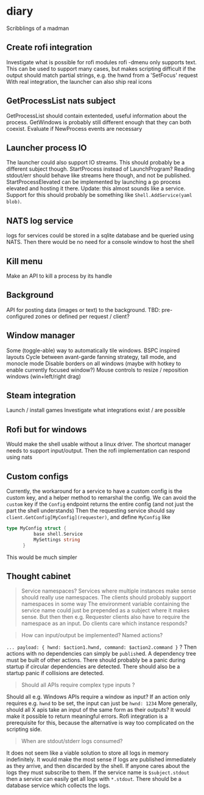 # diary

Scribblings of a madman

## Create rofi integration

Investigate what is possible for rofi modules
rofi -dmenu only supports text. This can be used to support many cases,
but makes scripting difficult if the output should match partial strings, e.g. the hwnd from a 'SetFocus' request
With real integration, the launcher can also ship real icons

## GetProcessList nats subject

GetProcessList should contain extenteded, useful information
about the process. GetWindows is probably still different enough
that they can both coexist.
Evaluate if NewProcess events are necessary

## Launcher process IO

The launcher could also support IO streams. This should probably be a different subject though.
StartProcess instead of LaunchProgram? Reading stdout/err should behave like streams here though, and not be published.
StartProcessElevated can be implemented by launching a go process elevated and hosting it there.
Update: this almost sounds like a service. Support for this should probably be something like `Shell.AddService(yaml blob)`.

## NATS log service

logs for services could be stored in a sqlite database
and be queried using NATS. Then there would be no need
for a console window to host the shell

## Kill menu

Make an API to kill a process by its handle

## Background

API for posting data (images or text) to the background. TBD: pre-configured zones or defined per request / client?

## Window manager

Some (toggle-able) way to automatically tile windows. BSPC inspired layouts
Cycle between avant-garde fanning strategy, tall mode, and monocle mode
Disable borders on all windows (maybe with hotkey to enable currently focused window?)
Mouse controls to resize / reposition windows (win+left/right drag)

## Steam integration

Launch / install games
Investigate what integrations exist / are possible

## Rofi but for windows

Would make the shell usable without a linux driver. The shortcut manager needs to support input/output. Then the rofi implementation can respond using nats

## Custom configs

Currently, the workaround for a service to have a custom config is the custom key, and a helper method to remarshal the config.
We can avoid the `custom` key if the `Config` endpoint returns the entire config (and not just the part the shell understands)
Then the requesting service should say `client.GetConfig[MyConfig](requester)`, and define `MyConfig` like

```go
type MyConfig struct {
		  base shell.Service
		  MySettings string
	  }
```

This would be much simpler

## Thought cabinet

> Service namespaces?
> Services where multiple instances make sense should really use namespaces. The clients should probably support namespaces in some way
> The environment variable containing the service name could just be prepended as a subject where it makes sense. But then
> then e.g. Requester clients also have to require the namespace as an input. Do clients care which instance responds?

> How can input/output be implemented? Named actions?

`... payload: { hwnd: $action1.hwnd, command: $action2.command }` ?
Then actions with no dependencies can simply be `publish`ed. A dependency tree must be built of other actions.
There should probably be a panic during startup if circular dependencies are detected.
There should also be a startup panic if collisions are detected.

> Should all APIs require complex type inputs ?

Should all e.g. Windows APIs require a window as input? If an action only requires e.g. `hwnd` to be set, the input can just be `hwnd: 1234`
More generally, should all X apis take an input of the same form as their outputs? It would make it possible to return meaningful errors.
Rofi integration is a prerequisite for this, because the alternative is way too complicated on the scripting side.

> When are stdout/stderr logs consumed?

It does not seem like a viable solution to store all logs in memory indefinitely.
It would make the most sense if logs are published immediately as they arrive,
and then discarded by the shell. If anyone cares about the logs they must subscribe to them.
If the service name is `$subject.stdout` then a service can easily get all logs with `*.stdout`.
There should be a database service which collects the logs.
